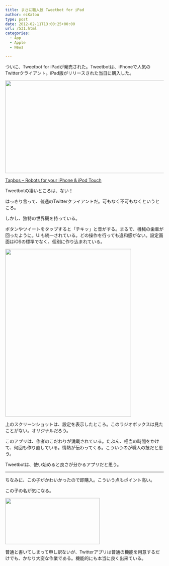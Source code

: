 ```yaml
---
title: まさに職人技 Tweetbot for iPad
author: eiKatou
type: post
date: 2012-02-11T13:00:25+00:00
url: /531.html
categories:
  - App
  - Apple
  - News

---
```

ついに、Tweetbot for iPadが発売された。Tweetbotは、iPhoneで人気のTwitterクライアント。iPad版がリリースされた当日に購入した。

[<img src="http://eikatou.net/blog/wp-content/uploads/2012/02/201202_tweetbot_sitess.jpg" alt="" title="201202_tweetbot_sitess" width="600" height="295" class="alignnone size-full wp-image-541" srcset="/uploads/2012/02/201202_tweetbot_sitess.jpg 600w, /uploads/2012/02/201202_tweetbot_sitess-300x147.jpg 300w, /uploads/2012/02/201202_tweetbot_sitess-500x245.jpg 500w" sizes="(max-width: 600px) 100vw, 600px" />][1]
  
[Tapbos &#8211; Robots for your iPhone & iPod Touch][1]

Tweetbotの凄いところは、ない！
  
はっきり言って、普通のTwitterクライアントだ。可もなく不可もなくというところ。

しかし、独特の世界観を持っている。

<!--more-->

ボタンやツイートをタップすると「チキッ」と音がする。まるで、機械の歯車が回ったように。UIも統一されている。どの操作を行っても違和感がない。設定画面はiOSの標準でなく、個別に作り込まれている。

[<img src="http://eikatou.net/blog/wp-content/uploads/2012/02/201202_tweetbot_ss2.jpg" alt="" title="201202_tweetbot_ss2" width="400" height="533" class="alignnone size-full wp-image-546" srcset="/uploads/2012/02/201202_tweetbot_ss2.jpg 400w, /uploads/2012/02/201202_tweetbot_ss2-225x300.jpg 225w" sizes="(max-width: 400px) 100vw, 400px" />][2]

上のスクリーンショットは、設定を表示したところ。このラジオボックスは見たことがない。オリジナルだろう。

このアプリは、作者のこだわりが満載されている。たぶん、相当の時間をかけて、何回も作り直している。情熱が伝わってくる。こういうのが職人の技だと思う。

Tweetbotは、使い始めると良さが分かるアプリだと思う。

* * *

ちなみに、この子がかわいかったので即購入。こういう点もポイント高い。
  
この子の名が気になる。

[<img src="http://eikatou.net/blog/wp-content/uploads/2012/02/201202_tweetbot_sitess-300x147.jpg" alt="" title="201202_tweetbot_sitess" width="300" height="147" class="alignnone size-medium wp-image-541" srcset="/uploads/2012/02/201202_tweetbot_sitess-300x147.jpg 300w, /uploads/2012/02/201202_tweetbot_sitess-500x245.jpg 500w, /uploads/2012/02/201202_tweetbot_sitess.jpg 600w" sizes="(max-width: 300px) 100vw, 300px" />][3]

普通と書いてしまって申し訳ないが、Twitterアプリは普通の機能を用意するだけでも、かなり大変な作業である。機能的にも本当に良く出来ている。

 [1]: http://tapbots.com/
 [2]: http://eikatou.net/blog/wp-content/uploads/2012/02/201202_tweetbot_ss2.jpg
 [3]: http://eikatou.net/blog/wp-content/uploads/2012/02/201202_tweetbot_sitess.jpg
